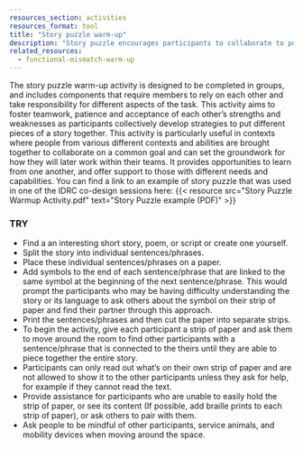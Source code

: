 ```yaml
---
resources_section: activities
resources_format: tool
title: "Story puzzle warm-up"
description: "Story puzzle encourages participants to collaborate to put different pieces of a story back together."
related_resources:
  - functional-mismatch-warm-up
---
```


The story puzzle warm-up activity is designed to be completed in groups, and includes components that require members to rely on each other and take responsibility for different aspects of the task. This activity aims to foster teamwork, patience and acceptance of each other’s strengths and weaknesses as participants collectively develop strategies to put different pieces of a story together. This activity is particularly useful in contexts where people from various different contexts and abilities are brought together to collaborate on a common goal and can set the groundwork for how they will later work within their teams. It provides opportunities to learn from one another, and offer support to those with different needs and capabilities. You can find a link to an example of story puzzle that was used in one of the IDRC co-design sessions here: {{< resource src="Story Puzzle Warmup Activity.pdf" text="Story Puzzle example (PDF)" >}}

### TRY

- Find a an interesting short story, poem, or script or create one yourself. 
- Split the story into individual sentences/phrases.
- Place these individual sentences/phrases on a paper.
- Add symbols to the end of each sentence/phrase that are  linked to the same symbol at the beginning of the next sentence/phrase. This would prompt the participants who may be having difficulty understanding the story or its language to ask others about the symbol on their strip of paper and find their partner through this approach. 
- Print the sentences/phrases and then cut the paper into separate strips.
- To begin the activity, give each participant a strip of paper and ask  them to move around the room to  find other  participants with a sentence/phrase that is connected to the theirs  until they are able to piece together the entire story.
- Participants can only read out what’s on their own strip of paper and are not allowed to show it to the other participants unless they ask for help, for example if they cannot read the text.
- Provide assistance for participants who are unable to easily hold the strip of paper, or see its content (If possible, add braille prints to each strip of paper), or ask others to pair with them.
- Ask people to be mindful of other participants, service animals, and mobility devices when moving around the space.